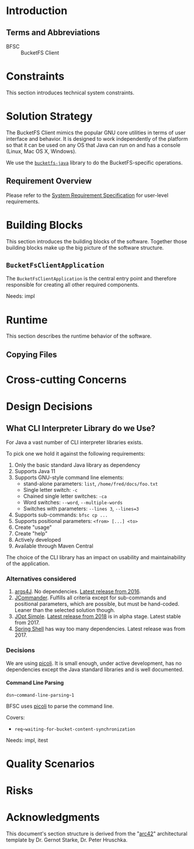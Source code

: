 # Introduction

## Terms and Abbreviations

<dl>
    <dt>BFSC</dt><dd>BucketFS Client</dd>
</dl>

# Constraints

This section introduces technical system constraints.

# Solution Strategy

The BucketFS Client mimics the popular GNU core utilities in terms of user interface and behavior. It is designed to work independently of the platform so that it can be used on any OS that Java can run on and has a console (Linux, Mac OS X, Windows).

We use the [`bucketfs-java`](https://github.com/exasol/bucketfs-java) library to do the BucketFS-specific operations.

## Requirement Overview

Please refer to the [System Requirement Specification](system_requirements.md) for user-level requirements.

# Building Blocks

This section introduces the building blocks of the software. Together those building blocks make up the big picture of the software structure.

## `BucketFsClientApplication`

The `BucketFsClientApplication` is the central entry point and therefore responsible for creating all other required components.

Needs: impl


# Runtime

This section describes the runtime behavior of the software.

## Copying Files



# Cross-cutting Concerns

# Design Decisions

## What CLI Interpreter Library do we Use?

For Java a vast number of CLI interpreter libraries exists.

To pick one we hold it against the following requirements:

1. Only the basic standard Java library as dependency
1. Supports Java 11
1. Supports GNU-style command line elements:
   * stand-alone parameters: `list`, `/home/fred/docs/foo.txt`
   * Single letter switch: `-c`
   * Chained single letter switches: `-ca`
   * Word switches:  `--word`,  `--multiple-words`
   * Switches with parameters: `--lines 3`, `--lines=3`
1. Supports sub-commands: `bfsc cp ...`
1. Supports positional parameters: `<from> [...] <to>`
1. Create "usage"
1. Create "help"
1. Actively developed
1. Available through Maven Central

The choice of the CLI library has an impact on usability and maintainability of the application.

### Alternatives considered

1. [args4J](http://args4j.kohsuke.org/). No dependencies. [Latest release from 2016](https://search.maven.org/artifact/args4j/args4j).
1. [JCommander](https://jcommander.org). Fulfills all criteria except for sub-commands and positional parameters, which are possible, but must be hand-coded. Leaner than the selected solution though.
1. [JOpt Simple](https://jopt-simple.github.io/jopt-simple). [Latest release from 2018](https://search.maven.org/artifact/net.sf.jopt-simple/jopt-simple) is in alpha stage. Latest stable from 2017.
1. [Spring Shell](https://github.com/spring-projects/spring-shell) has way too many dependencies. Latest release was from 2017.

### Decisions

We are using [picoli](https://picocli.info/). It is small enough, under active development, has no dependencies except the Java standard libraries and is well documented.

#### Command Line Parsing
`dsn~command-line-parsing~1`

BFSC uses [picoli](https://picocli.info/) to parse the command line.

Covers:

* `req~waiting-for-bucket-content-synchronization`

Needs: impl, itest

# Quality Scenarios

# Risks

# Acknowledgments

This document's section structure is derived from the "[arc42](https://arc42.org/)" architectural template by Dr. Gernot Starke, Dr. Peter Hruschka.